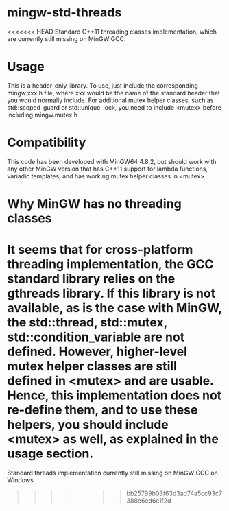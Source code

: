 mingw-std-threads
=================

<<<<<<< HEAD
Standard C++11 threading classes implementation, which are currently still missing
on MinGW GCC.

Usage
=====

This is a header-only library. To use, just include the corresponding mingw.xxx.h file, where
xxx would be the name of the standard header that you would normally include.
For additional mutex helper classes, such as std::scoped_guard or std::unique_lock, you need to
include &lt;mutex&gt; before including mingw.mutex.h

Compatibility
=============

This code has been developed with MinGW64 4.8.2, but should work with any other MinGW version
that has C++11 support for lambda functions, variadic templates, and has
working mutex helper classes in &lt;mutex&gt;

Why MinGW has no threading classes 
==================================
It seems that for cross-platform threading implementation, the GCC standard library relies on
the gthreads library. If this library is not available, as is the case with MinGW, the
std::thread, std::mutex, std::condition_variable are not defined. However, higher-level mutex
helper classes are still defined in &lt;mutex&gt; and are usable. Hence, this implementation
does not re-define them, and to use these helpers, you should include &lt;mutex&gt; as well, as explained
in the usage section.
=======
Standard threads implementation currently still missing on MinGW GCC on Windows
>>>>>>> bb25799b03f63d3ad74a5cc93c7388e6ed6c1f2d
